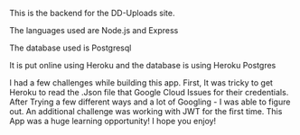 This is the backend for the DD-Uploads site.

The languages used are Node.js and Express

The database used is Postgresql

It is put online using Heroku and the database is using Heroku Postgres

I had a few challenges while building this app. First, It was tricky to get Heroku to read the .Json file that Google Cloud Issues for their credentials. After Trying a few different ways and a lot of Googling - I was able to figure out. An additional challenge was working with JWT for the first time. This App was a huge learning opportunity! I hope you enjoy!
